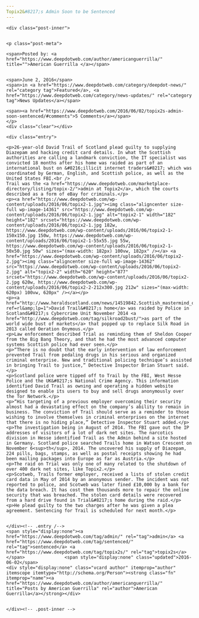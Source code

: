 ```yaml
---
Topix2&#8217;s Admin Soon to be Sentenced
---
```

<article class="post-listing post-14360 post type-post status-publish format-standard has-post-thumbnail hentry category-deepdot-news category-news-updates tag-admin tag-sentenced tag-topix2s">
    
    <div class="post-inner">
    
    
    <p class="post-meta">
    
    <span>Posted by: <a href="https://www.deepdotweb.com/author/americanguerrilla/" title="">American Guerrilla </a></span>
    
    
    <span>June 2, 2016</span>
    <span>in <a href="https://www.deepdotweb.com/category/deepdot-news/" rel="category tag">Featured</a>, <a href="https://www.deepdotweb.com/category/news-updates/" rel="category tag">News Updates</a></span>
    
    <span><a href="https://www.deepdotweb.com/2016/06/02/topix2s-admin-soon-sentenced/#comments">5 Comments</a></span>
    </p>
    <div class="clear"></div>
    
    <div class="entry">
    
    <p>26-year-old David Trail of Scotland plead guilty to supplying Diazepam and hacking credit card details. In what the Scottish authorities are calling a landmark conviction, the IT specialist was convicted 18 months after his home was raided as part of an international bust on &#8216;illicit internet traders&#8217; which was coordinated by German, English, and Scottish police, as well as the United States FBI.<br />
    Trail was the <a href="https://www.deepdotweb.com/marketplace-directory/listing/topix-2/">admin at Topix2</a>, which the courts described as a form of eBay for criminals.</p>
    <p><a href="https://www.deepdotweb.com/wp-content/uploads/2016/06/topix2-1.jpg"><img class="aligncenter size-full wp-image-14361" src="https://www.deepdotweb.com/wp-content/uploads/2016/06/topix2-1.jpg" alt="topix2-1" width="182" height="182" srcset="https://www.deepdotweb.com/wp-content/uploads/2016/06/topix2-1.jpg 182w, https://www.deepdotweb.com/wp-content/uploads/2016/06/topix2-1-150x150.jpg 150w, https://www.deepdotweb.com/wp-content/uploads/2016/06/topix2-1-55x55.jpg 55w, https://www.deepdotweb.com/wp-content/uploads/2016/06/topix2-1-50x50.jpg 50w" sizes="(max-width: 182px) 100vw, 182px" /></a> <a href="https://www.deepdotweb.com/wp-content/uploads/2016/06/topix2-2.jpg"><img class="aligncenter size-full wp-image-14362" src="https://www.deepdotweb.com/wp-content/uploads/2016/06/topix2-2.jpg" alt="topix2-2" width="620" height="877" srcset="https://www.deepdotweb.com/wp-content/uploads/2016/06/topix2-2.jpg 620w, https://www.deepdotweb.com/wp-content/uploads/2016/06/topix2-2-212x300.jpg 212w" sizes="(max-width: 620px) 100vw, 620px" /></a></p>
    <p><a href="http://www.heraldscotland.com/news/14519842.Scottish_mastermind_of_darknet_admits_dealing_drugs_for_bitcoin_after_major_international_sting/?ref=rl&amp;lp=1">David Trail&#8217;s home</a> was raided by Police in Scotland&#8217;s Cybercrime Unit November 2014 <a href="http://www.deepdotweb.com/tag/silkroad2bust/">as part of the world wide bust of markets</a> that popped up to replace Silk Road in 2013 called Oeration Onymous.</p>
    <p>Law enforcement described Trial as reminding them of Sheldon Cooper from the Big Bang Theory, and that he had the most advanced computer systems Scottish police had ever seen.</p>
    <p>“There is no doubt that the early intervention of law enforcement prevented Trail from pedaling drugs in his serious and organized criminal enterprise. New and traditional policing technique’s assisted in bringing Trail to justice,” Detective Inspector Brian Stuart said.</p>
    <p>Scotland police were tipped off to Trail by the FBI, West Hesse Police and the UK&#8217;s National Crime Agency. This information identified David Trail as owning and operating a hidden website designed to enable its users to buy and sell drugs anonymously over the Tor Network.</p>
    <p>“His targeting of a previous employer overcoming their security almost had a devastating effect on the company’s ability to remain in business. The conviction of Trail should serve as a reminder to those wishing to involve themselves in criminal enterprises on the internet that there is no hiding place,” Detective Inspector Stuart added.</p>
    <p>The investigation being in August of 2014. The FBI gave out the IP addresses of visitors of a lot of dark net sites. The narcotics division in Hesse identified Trail as the Admin behind a site hosted in Germany. Scotland police searched Trails home in Watson Crescent on November 6<sup>th</sup>, 2014. The uncovered his supply of Diazepam, 224 pills, bags, stamps, as well as postal receipts showing he had been mailing packages into Europe as far as Austria.</p>
    <p>The raid on Trial was only one of many related to the shutdown of over 400 dark net sites, like Topix2.</p>
    <p>Scotweb, Trails former employer, received a lists of stolen credit card data in May of 2014 by an anonymous sender. The incident was not reported to police, and Scotweb was later fined £10,000 by a bank for the data breach. It has cost them thousands more to repair the online security that was breached. The stolen card details were recovered from a hard drive found in Trial&#8217;s home during the raid.</p>
    <p>He plead guilty to the two charges after he was given a plea agreement. Sentencing for Trail is scheduled for next month.</p>
    
    
    </div><!-- .entry /-->
    <span style="display:none"><a href="https://www.deepdotweb.com/tag/admin/" rel="tag">admin</a> <a href="https://www.deepdotweb.com/tag/sentenced/" rel="tag">sentenced</a> <a href="https://www.deepdotweb.com/tag/topix2s/" rel="tag">topix2s</a></span>				<span style="display:none" class="updated">2016-06-02</span>
    <div style="display:none" class="vcard author" itemprop="author" itemscope itemtype="http://schema.org/Person"><strong class="fn" itemprop="name"><a href="https://www.deepdotweb.com/author/americanguerrilla/" title="Posts by American Guerrilla" rel="author">American Guerrilla</a></strong></div>
    
    
    </div><!-- .post-inner -->
</article><!-- .post-listing -->

